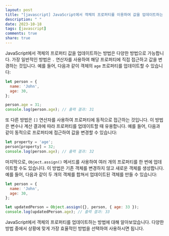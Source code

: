 ```yaml
---
layout: post
title: "[javascript] JavaScript에서 객체의 프로퍼티를 이용하여 값을 업데이트하는 방법에 대해 알려주세요."
description: " "
date: 2023-10-18
tags: [javascript]
comments: true
share: true
---
```

JavaScript에서 객체의 프로퍼티 값을 업데이트하는 방법은 다양한 방법으로 가능합니다. 가장 일반적인 방법은 `.` 연산자를 사용하여 해당 프로퍼티에 직접 접근하고 값을 변경하는 것입니다. 예를 들어, 다음과 같이 객체의 `age` 프로퍼티를 업데이트할 수 있습니다:

```javascript
let person = {
  name: 'John',
  age: 30,
};

person.age = 31;
console.log(person.age); // 출력 결과: 31
```

또 다른 방법은 `[]` 연산자를 사용하여 프로퍼티에 동적으로 접근하는 것입니다. 이 방법은 변수나 계산 결과에 따라 프로퍼티를 업데이트할 때 유용합니다. 예를 들어, 다음과 같이 동적으로 프로퍼티에 접근하여 값을 변경할 수 있습니다:

```javascript
let property = 'age';
person[property] = 32;
console.log(person.age); // 출력 결과: 32
```

마지막으로, `Object.assign()` 메서드를 사용하여 여러 개의 프로퍼티를 한 번에 업데이트할 수도 있습니다. 이 방법은 기존 객체를 변경하지 않고 새로운 객체를 생성합니다. 예를 들어, 다음과 같이 두 개의 객체를 합쳐서 업데이트된 객체를 만들 수 있습니다:

```javascript
let person = {
  name: 'John',
  age: 30,
};

let updatedPerson = Object.assign({}, person, { age: 33 });
console.log(updatedPerson.age); // 출력 결과: 33
```

JavaScript에서 객체의 프로퍼티를 업데이트하는 방법에 대해 알아보았습니다. 다양한 방법 중에서 상황에 맞게 가장 효율적인 방법을 선택하여 사용하시면 됩니다.
